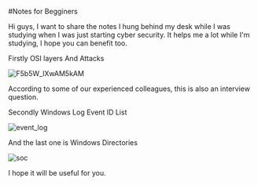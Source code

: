 #Notes for Begginers

Hi guys, I want to share the notes I hung behind my desk while I was studying when I was just starting cyber security. 
It helps me a lot while I'm studying, I hope you can benefit too.

Firstly OSI layers And Attacks

![F5b5W_lXwAM5kAM](https://github.com/BesinciHugo/notes4begginers/assets/102539316/4fc850ff-5bae-4ff9-bdaf-18883e2101b2)

According to some of our experienced colleagues, this is also an interview question.

Secondly Windows Log Event ID List

![event_log](https://github.com/BesinciHugo/notes4begginers/assets/102539316/1d75fc24-9ff8-4933-8e24-de5694e79e5d)


And the last one is Windows Directories 

![soc](https://github.com/BesinciHugo/notes4begginers/assets/102539316/c0f8ac4e-49ba-436e-8473-2134758cbc93)


I hope it will be useful for you.
